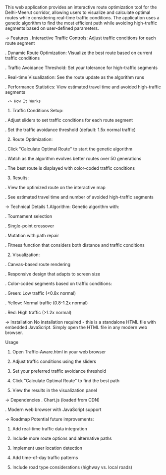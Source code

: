 This web application provides an interactive route optimization tool for the Delhi-Meerut corridor, allowing users to visualize and calculate optimal routes while considering real-time traffic conditions. The application uses a genetic algorithm to find the most efficient path while avoiding high-traffic segments based on user-defined parameters.

  -> Features
. Interactive Traffic Controls: Adjust traffic conditions for each route segment

. Dynamic Route Optimization: Visualize the best route based on current traffic conditions

. Traffic Avoidance Threshold: Set your tolerance for high-traffic segments

. Real-time Visualization: See the route update as the algorithm runs

. Performance Statistics: View estimated travel time and avoided high-traffic segments

     -> How It Works
1. Traffic Conditions Setup:

. Adjust sliders to set traffic conditions for each route segment

. Set the traffic avoidance threshold (default: 1.5x normal traffic)

2. Route Optimization:

. Click "Calculate Optimal Route" to start the genetic algorithm

. Watch as the algorithm evolves better routes over 50 generations

. The best route is displayed with color-coded traffic conditions

3. Results:

. View the optimized route on the interactive map

. See estimated travel time and number of avoided high-traffic segments

   -> Technical Details
1.Algorithm: Genetic algorithm with:

. Tournament selection

. Single-point crossover

. Mutation with path repair

. Fitness function that considers both distance and traffic conditions

2. Visualization:

. Canvas-based route rendering

. Responsive design that adapts to screen size

. Color-coded segments based on traffic conditions:

. Green: Low traffic (<0.8x normal)

. Yellow: Normal traffic (0.8-1.2x normal)

. Red: High traffic (>1.2x normal)

  -> Installation
No installation required - this is a standalone HTML file with embedded JavaScript. Simply open the HTML file in any modern web browser.

Usage
1. Open Traffic-Aware.html in your web browser

2. Adjust traffic conditions using the sliders

3. Set your preferred traffic avoidance threshold

4. Click "Calculate Optimal Route" to find the best path

5. View the results in the visualization panel

  -> Dependencies
. Chart.js (loaded from CDN)

. Modern web browser with JavaScript support

  -> Roadmap
Potential future improvements:

1. Add real-time traffic data integration

2. Include more route options and alternative paths

3. Implement user location detection

4. Add time-of-day traffic patterns

5. Include road type considerations (highway vs. local roads)

   
